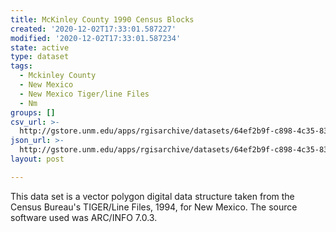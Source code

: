 ```yaml
---
title: McKinley County 1990 Census Blocks
created: '2020-12-02T17:33:01.587227'
modified: '2020-12-02T17:33:01.587234'
state: active
type: dataset
tags:
  - Mckinley County
  - New Mexico
  - New Mexico Tiger/line Files
  - Nm
groups: []
csv_url: >-
  http://gstore.unm.edu/apps/rgisarchive/datasets/64ef2b9f-c898-4c35-8315-a223bc8d5363/tlf531shp.derived.csv
json_url: >-
  http://gstore.unm.edu/apps/rgisarchive/datasets/64ef2b9f-c898-4c35-8315-a223bc8d5363/tlf531shp.derived.json
layout: post

---
```

 This data set is a vector polygon digital data structure taken from the
				Census Bureau's TIGER/Line Files, 1994, for New Mexico. The source software used was
				ARC/INFO 7.0.3. 

